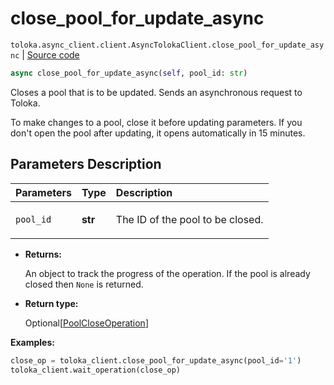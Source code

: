 # close_pool_for_update_async
`toloka.async_client.client.AsyncTolokaClient.close_pool_for_update_async` | [Source code](https://github.com/Toloka/toloka-kit/blob/v1.1.3/src/async_client/client.py#L0)

```python
async close_pool_for_update_async(self, pool_id: str)
```

Closes a pool that is to be updated. Sends an asynchronous request to Toloka.


To make changes to a pool, close it before updating parameters.
If you don't open the pool after updating, it opens automatically in 15 minutes.

## Parameters Description

| Parameters | Type | Description |
| :----------| :----| :-----------|
`pool_id`|**str**|<p>The ID of the pool to be closed.</p>

* **Returns:**

  An object to track the progress of the operation. If the pool is already closed then `None` is returned.

* **Return type:**

  Optional\[[PoolCloseOperation](toloka.client.operations.PoolCloseOperation.md)\]

**Examples:**


```python
close_op = toloka_client.close_pool_for_update_async(pool_id='1')
toloka_client.wait_operation(close_op)
```
